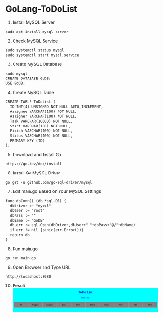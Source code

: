 # GoLang-ToDoList

1. Install MySQL Server
```
sudo apt install mysql-server
```
2. Check MySQL Service
```
sudo systemctl status mysql
sudo systemctl start mysql.service
```
3. Create MySQL Database
```
sudo mysql
CREATE DATABASE GoDB;
USE GoDB;
```
4. Create MySQL Table
```
CREATE TABLE ToDoList (
  ID INT(4) UNSIGNED NOT NULL AUTO_INCREMENT,
  Assignee VARCHAR(100) NOT NULL,
  Assigner VARCHAR(100) NOT NULL,
  Task VARCHAR(10000) NOT NULL,
  Start VARCHAR(100) NOT NULL,
  Finish VARCHAR(100) NOT NULL,
  Status VARCHAR(100) NOT NULL,
  PRIMARY KEY (ID)
);
```
5. Download and Install Go
```
https://go.dev/doc/install
```
6. Install Go MySQL Driver
```
go get -u github.com/go-sql-driver/mysql
```
7. Edit main.go Based on Your MySQL Settings
```
func dbConn() (db *sql.DB) {
  dbDriver := "mysql"
  dbUser := "root"
  dbPass := ""
  dbName := "GoDB"
  db,err := sql.Open(dbDriver,dbUser+":"+dbPass+"@/"+dbName)
  if err != nil {panic(err.Error())}
  return db
}
```
8. Run main.go
```
go run main.go
```
9. Open Browser and Type URL
```
http://localhost:8080
```
10. Result
![alt text](https://github.com/alvabra123/GoLang-ToDoList/blob/main/ToDoList/assets/result.png)
